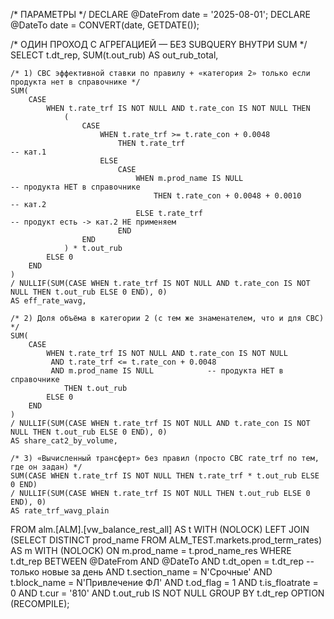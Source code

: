 /* ПАРАМЕТРЫ */
DECLARE @DateFrom date = '2025-08-01';
DECLARE @DateTo   date = CONVERT(date, GETDATE());

/* ОДИН ПРОХОД С АГРЕГАЦИЕЙ — БЕЗ SUBQUERY ВНУТРИ SUM */
SELECT
    t.dt_rep,
    SUM(t.out_rub) AS out_rub_total,

    /* 1) СВС эффективной ставки по правилу + «категория 2» только если продукта нет в справочнике */
    SUM(
        CASE
            WHEN t.rate_trf IS NOT NULL AND t.rate_con IS NOT NULL THEN
                (
                    CASE
                        WHEN t.rate_trf >= t.rate_con + 0.0048
                            THEN t.rate_trf                               -- кат.1
                        ELSE
                            CASE
                                WHEN m.prod_name IS NULL                   -- продукта НЕТ в справочнике
                                    THEN t.rate_con + 0.0048 + 0.0010     -- кат.2
                                ELSE t.rate_trf                            -- продукт есть -> кат.2 НЕ применяем
                            END
                    END
                ) * t.out_rub
            ELSE 0
        END
    )
    / NULLIF(SUM(CASE WHEN t.rate_trf IS NOT NULL AND t.rate_con IS NOT NULL THEN t.out_rub ELSE 0 END), 0)
    AS eff_rate_wavg,

    /* 2) Доля объёма в категории 2 (с тем же знаменателем, что и для СВС) */
    SUM(
        CASE
            WHEN t.rate_trf IS NOT NULL AND t.rate_con IS NOT NULL
             AND t.rate_trf <= t.rate_con + 0.0048
             AND m.prod_name IS NULL            -- продукта НЕТ в справочнике
                THEN t.out_rub
            ELSE 0
        END
    )
    / NULLIF(SUM(CASE WHEN t.rate_trf IS NOT NULL AND t.rate_con IS NOT NULL THEN t.out_rub ELSE 0 END), 0)
    AS share_cat2_by_volume,

    /* 3) «Вычисленный трансферт» без правил (просто СВС rate_trf по тем, где он задан) */
    SUM(CASE WHEN t.rate_trf IS NOT NULL THEN t.rate_trf * t.out_rub ELSE 0 END)
    / NULLIF(SUM(CASE WHEN t.rate_trf IS NOT NULL THEN t.out_rub ELSE 0 END), 0)
    AS rate_trf_wavg_plain

FROM alm.[ALM].[vw_balance_rest_all] AS t WITH (NOLOCK)
LEFT JOIN (SELECT DISTINCT prod_name FROM ALM_TEST.markets.prod_term_rates) AS m WITH (NOLOCK)
       ON m.prod_name = t.prod_name_res
WHERE
    t.dt_rep BETWEEN @DateFrom AND @DateTo
    AND t.dt_open  = t.dt_rep              -- только новые за день
    AND t.section_name = N'Срочные'
    AND t.block_name   = N'Привлечение ФЛ'
    AND t.od_flag      = 1
    AND t.is_floatrate = 0
    AND t.cur          = '810'
    AND t.out_rub IS NOT NULL
GROUP BY t.dt_rep
OPTION (RECOMPILE);
